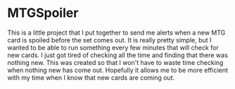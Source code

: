 # MTGSpoiler

This is a little project that I put together to send me alerts when a new MTG card is spoiled before the set comes out. It is really pretty simple, but I wanted to be able to run something every few minutes that will check for new cards. I just got tired of checking all the time and finding that there was nothing new. This was created so that I won't have to waste time checking when nothing new has come out. Hopefully it allows me to be more efficient with my time when I know that new cards are coming out.
